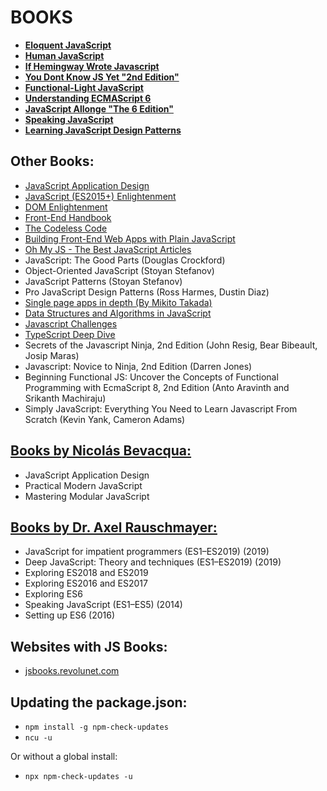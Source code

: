 # BOOKS

- **[Eloquent JavaScript](https://eloquentjavascript.net/)**
- **[Human JavaScript](http://read.humanjavascript.com/)**
- **[If Hemingway Wrote Javascript](https://pepa.holla.cz/wp-content/uploads/2015/11/If-Hemingway-Wrote-JavaScript.pdf)**
- **[You Dont Know JS Yet "2nd Edition"](https://github.com/getify/You-Dont-Know-JS)**
- **[Functional-Light JavaScript](https://github.com/getify/Functional-Light-JS)**
- **[Understanding ECMAScript 6](https://leanpub.com/understandinges6/read/)**
- **[JavaScript Allonge "The 6 Edition"](https://leanpub.com/javascriptallongesix/read)**
- **[Speaking JavaScript](http://speakingjs.com/es5/index.html)**
- **[Learning JavaScript Design Patterns](https://addyosmani.com/resources/essentialjsdesignpatterns/book/)**

## Other Books:
- [JavaScript Application Design](https://manning-content.s3.amazonaws.com/download/3/ea9e2c0-901f-4165-a7fb-195a6eec57ce/JSAD_CH05.pdf)
- [JavaScript (ES2015+) Enlightenment](https://frontendmasters.com/books/javascript-enlightenment/)
- [DOM Enlightenment](http://domenlightenment.com/)
- [Front-End Handbook](https://frontendmasters.com/books/front-end-handbook/2019/)
- [The Codeless Code](http://thecodelesscode.com/contents)
- [Building Front-End Web Apps with Plain JavaScript](https://oxygen.informatik.tu-cottbus.de/webeng/JsFrontendApp/complete-tutorial.pdf)
- [Oh My JS - The Best JavaScript Articles](https://pepa.holla.cz/wp-content/uploads/2016/07/ohmyjs.pdf)
- JavaScript: The Good Parts (Douglas Crockford)
- Object-Oriented JavaScript (Stoyan Stefanov)
- JavaScript Patterns (Stoyan Stefanov)
- Pro JavaScript Design Patterns (Ross Harmes, Dustin Diaz)
- [Single page apps in depth (By Mikito Takada)](http://singlepageappbook.com/index.html)
- [Data Structures and Algorithms in JavaScript](https://github.com/amejiarosario/dsa.js-data-structures-algorithms-javascript)
- [Javascript Challenges](http://tcorral.github.io/javascript-challenges-book/)
- [TypeScript Deep Dive](https://basarat.gitbook.io/typescript/)
- Secrets of the Javascript Ninja, 2nd Edition (John Resig, Bear Bibeault, Josip Maras)
- Javascript: Novice to Ninja, 2nd Edition (Darren Jones)
- Beginning Functional JS: Uncover the Concepts of Functional Programming with EcmaScript 8, 2nd Edition (Anto Aravinth and Srikanth Machiraju)
- Simply JavaScript: Everything You Need to Learn Javascript From Scratch (Kevin Yank, Cameron Adams)


## [Books by Nicolás Bevacqua:](https://ponyfoo.com/books)
- JavaScript Application Design
- Practical Modern JavaScript
- Mastering Modular JavaScript

## [Books by Dr. Axel Rauschmayer:](https://exploringjs.com/)

- JavaScript for impatient programmers (ES1–ES2019) (2019)
- Deep JavaScript: Theory and techniques (ES1–ES2019) (2019)
- Exploring ES2018 and ES2019
- Exploring ES2016 and ES2017
- Exploring ES6
- Speaking JavaScript (ES1–ES5) (2014)
- Setting up ES6 (2016)

## Websites with JS Books:

- [jsbooks.revolunet.com](https://jsbooks.revolunet.com/)

## Updating the **package.json**:

- `npm install -g npm-check-updates`
- `ncu -u`

Or without a global install:

- `npx npm-check-updates -u`
